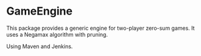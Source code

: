 # GameEngine

This package provides a generic engine for two-player zero-sum games. It uses a Negamax algorithm with pruning.

Using Maven and Jenkins.